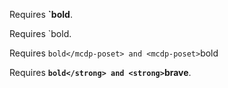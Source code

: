 

Requires <strong>`bold</strong>.

Requires <mcdp-poset>`bold</mcdp-poset>.

Requires <mcdp-poset>`bold</mcdp-poset> and <mcdp-poset>`bold</mcdp-poset> 

Requires <strong>`bold</strong> and <strong>`brave</strong>.